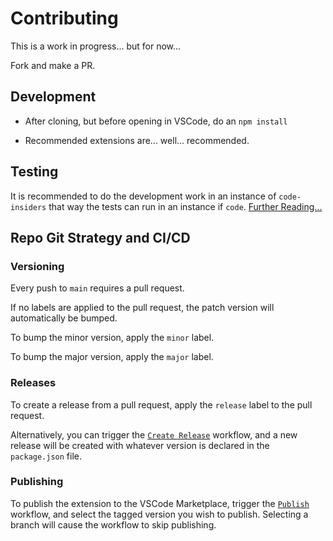 # Contributing

This is a work in progress... but for now...

Fork and make a PR.

## Development

- After cloning, but before opening in VSCode, do an `npm install`

- Recommended extensions are... well... recommended.

## Testing

It is recommended to do the development work in an instance of `code-insiders` that way the tests can run in an instance if `code`. [Further Reading...](https://code.visualstudio.com/api/working-with-extensions/testing-extension#tips)

## Repo Git Strategy and CI/CD

### Versioning

Every push to `main` requires a pull request.

If no labels are applied to the pull request, the patch version will automatically be bumped.

To bump the minor version, apply the `minor` label.

To bump the major version, apply the `major` label.

### Releases

To create a release from a pull request, apply the `release` label to the pull request.

Alternatively, you can trigger the [`Create Release`](https://github.com/revrenlove/CSharpUtilities/actions/workflows/create-release.yml) workflow, and a new release will be created with whatever version is declared in the `package.json` file.

### Publishing

To publish the extension to the VSCode Marketplace, trigger the [`Publish`](https://github.com/revrenlove/CSharpUtilities/actions/workflows/publish.yml) workflow, and select the tagged version you wish to publish. Selecting a branch will cause the workflow to skip publishing.
